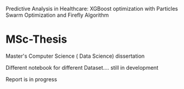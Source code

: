 Predictive Analysis in Healthcare: XGBoost optimization with Particles Swarm Optimization and Firefly Algorithm
# MSc-Thesis
Master's Computer Science ( Data Science) dissertation

Different notebook for different Dataset.... still in  development

Report is in progress
